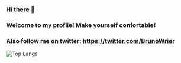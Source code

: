 ### Hi there 👋

### Welcome to my profile! Make yourself confortable!

### Also follow me on twitter: https://twitter.com/BrunoWrier

![Top Langs](https://github-readme-stats.vercel.app/api/top-langs/?exclude_repo=Intersect-Engine?username=BrunoWrier&theme=tokyonight)

<!--
**BrunoWrier/BrunoWrier** is a ✨ _special_ ✨ repository because its `README.md` (this file) appears on your GitHub profile.

Here are some ideas to get you started:

- 🔭 I’m currently working on ...
- 🌱 I’m currently learning ...
- 👯 I’m looking to collaborate on ...
- 🤔 I’m looking for help with ...
- 💬 Ask me about ...
- 📫 How to reach me: ...
- 😄 Pronouns: ...
- ⚡ Fun fact: ...
-->
